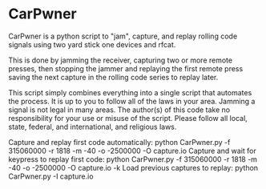 # CarPwner

CarPwner is a python script to "jam", capture, and replay rolling code signals using two yard stick one devices and rfcat.

This is done by jamming the receiver, capturing two or more remote presses, then stopping the jammer and replaying the first remote press saving the next capture in the rolling code series to replay later.

This script simply combines everything into a single script that automates the process. It is up to you to follow all of the laws in your area. Jamming a signal is not legal in many areas. 
The author(s) of this code take no responsibility for your use or misuse of the script. 
Please follow all local, state, federal, and international, and religious laws.


Capture and replay first code automatically: python CarPwner.py -f 315060000 -r 1818 -m -40 -o -2500000 -O capture.io
Capture and wait for keypress to replay first code: python CarPwner.py -f 315060000 -r 1818 -m -40 -o -2500000 -O capture.io -k
Load previous captures to replay: python CarPwner.py -I capture.io

